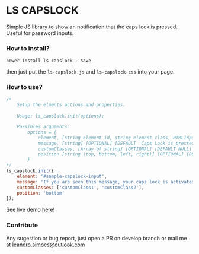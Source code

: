 # LS CAPSLOCK
Simple JS library to show an notification that the caps lock is pressed. Useful for password inputs.

### How to install?

`bower install ls-capslock --save` 

then just put the `ls-capslock.js` and `ls-capslock.css` into your page.

### How to use?

```javascript
/* 
    Setup the elments actions and properties.
    
    Usage: ls_capslock.init(options);

    Possibles arguments:
        options = {
            element, [string element id, string element class, HTMLInputElement, HTMLCollection, Array of HTMLInputElement] [REQUIRED]
            message, [string] [OPTIONAL] [DEFAULT 'Caps Lock is pressed!']
            customClasses, [Array of string] [OPTIONAL] [DEFAULT NULL]
            position [string (top, bottom, left, right)] [OPTIONAL] [DEFAULT 'bottom']
        }
*/
ls_capslock.init({
    element: '#sample-capslock-input',
    message: 'If you are seen this message, your caps lock is activated!',
    customClasses: ['customClass1', 'customClass2'],
    position: 'bottom'
});
```

See live demo [here!](http://lesimoes.com.br/ls-capslock/)

### Contribute

Any sugestion or bug report, just open a PR on develop branch or mail me at [leandro.simoes@outlook.com](mailto:leandro.simoes@outlook.com)
